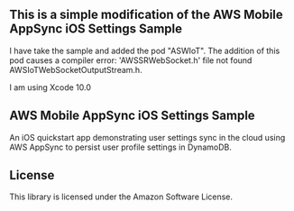 ## This is a simple modification of the AWS Mobile AppSync iOS Settings Sample

I have take the sample and added the pod "ASWIoT". The addition of this pod causes a compiler error:
    'AWSSRWebSocket.h' file not found AWSIoTWebSocketOutputStream.h.
    
I am using Xcode 10.0

## AWS Mobile AppSync iOS Settings Sample

An iOS quickstart app demonstrating user settings sync in the cloud using AWS AppSync to persist user profile settings in DynamoDB.

## License

This library is licensed under the Amazon Software License.
